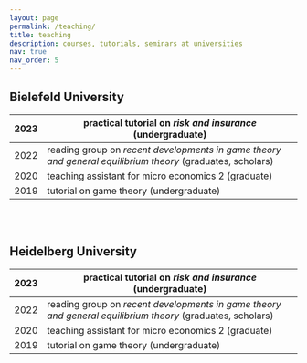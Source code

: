 ```yaml
---
layout: page
permalink: /teaching/
title: teaching
description: courses, tutorials, seminars at universities
nav: true
nav_order: 5
---
```


## Bielefeld University

| 2023 | practical tutorial on *risk and insurance* (undergraduate)                                                 |
|------|------------------------------------------------------------------------------------------------------------|
| 2022 | reading group on *recent developments in game theory and general equilibrium theory* (graduates, scholars) |
| 2020 | teaching assistant for micro economics 2 (graduate)                                                        |
| 2019 | tutorial on game theory (undergraduate)                                                                    |

<br/><br/>

     
## Heidelberg University
| 2023 | practical tutorial on *risk and insurance* (undergraduate)                                                 |
|------|------------------------------------------------------------------------------------------------------------|
| 2022 | reading group on *recent developments in game theory and general equilibrium theory* (graduates, scholars) |
| 2020 | teaching assistant for micro economics 2 (graduate)                                                        |
| 2019 | tutorial on game theory (undergraduate)                                                                    |
